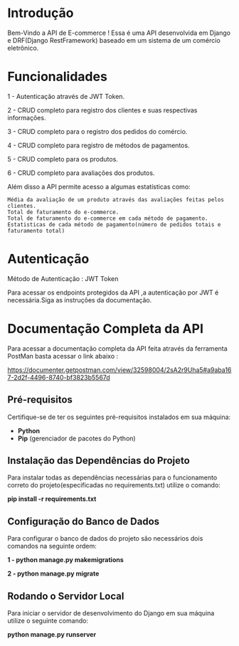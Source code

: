# Introdução 

Bem-Vindo a API de E-commerce ! Essa é uma API desenvolvida em Django e DRF(Django RestFramework) baseado em um sistema de um comércio eletrônico.

# Funcionalidades 

1 - Autenticação através de JWT Token.

2 - CRUD completo para registro dos clientes e suas respectivas informações.

3 - CRUD completo para o registro dos pedidos do comércio.

4 - CRUD completo para registro de métodos de pagamentos.

5 - CRUD completo para os produtos.

6 - CRUD completo para avaliações dos produtos.

Além disso a API permite acesso a algumas estatísticas como:

    Média da avaliação de um produto através das avaliações feitas pelos clientes.
    Total de faturamento do e-commerce.
    Total de faturamento do e-commerce em cada método de pagamento.
    Estatisticas de cada método de pagamento(número de pedidos totais e faturamento total)

# Autenticação 

Método de Autenticação : JWT Token

Para acessar os endpoints protegidos da API ,a autenticação por JWT é necessária.Siga
as instruções da documentação.

# Documentação Completa da API 

Para acessar a documentação completa da API feita através da ferramenta PostMan basta acessar o link abaixo :

https://documenter.getpostman.com/view/32598004/2sA2r9Uha5#a9aba167-2d2f-4496-8740-bf3823b5567d

## Pré-requisitos

Certifique-se de ter os seguintes pré-requisitos instalados em sua máquina:

- **Python**
- **Pip** (gerenciador de pacotes do Python)

## Instalação das Dependências do Projeto

Para instalar todas as dependências necessárias para o funcionamento correto do projeto(especificadas no requirements.txt) utilize o comando:

**pip install -r requirements.txt**

## Configuração do Banco de Dados 

Para configurar o banco de dados do projeto são necessários dois comandos na seguinte ordem:

**1 - python manage.py makemigrations**

**2 - python manage.py migrate**

## Rodando o Servidor Local

Para iniciar o servidor de desenvolvimento do Django em sua máquina utilize o seguinte comando:

**python manage.py runserver**
